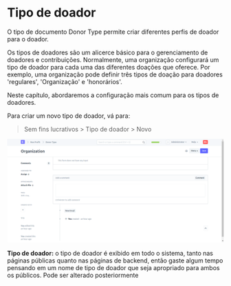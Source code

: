 # Tipo de doador



O tipo de documento Donor Type permite criar diferentes perfis de doador para o doador.


Os tipos de doadores são um alicerce básico para o gerenciamento de doadores e contribuições. Normalmente, uma organização configurará um tipo de doador para cada uma das diferentes doações que oferece. Por exemplo, uma organização pode definir três tipos de doação para doadores 'regulares', 'Organização' e 'honorários'.


Neste capítulo, abordaremos a configuração mais comum para os tipos de doadores.


Para criar um novo tipo de doador, vá para:


> Sem fins lucrativos > Tipo de doador > Novo


![donor type](/files/donor_type.png)


**Tipo de doador:** o tipo de doador é exibido em todo o sistema, tanto nas páginas públicas quanto nas páginas de backend, então gaste algum tempo pensando em um nome de tipo de doador que seja apropriado para ambos os públicos. Pode ser alterado posteriormente



